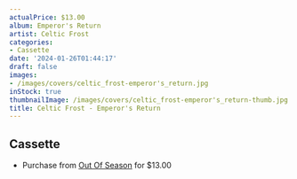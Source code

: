 ```yaml
---
actualPrice: $13.00
album: Emperor's Return
artist: Celtic Frost
categories:
- Cassette
date: '2024-01-26T01:44:17'
draft: false
images:
- /images/covers/celtic_frost-emperor's_return.jpg
inStock: true
thumbnailImage: /images/covers/celtic_frost-emperor's_return-thumb.jpg
title: Celtic Frost - Emperor's Return
---
```


## Cassette
* Purchase from [Out Of Season](https://www.outofseasonlabel.com/products/celtic-frost-emperors-return-cassette-tape) for $13.00
